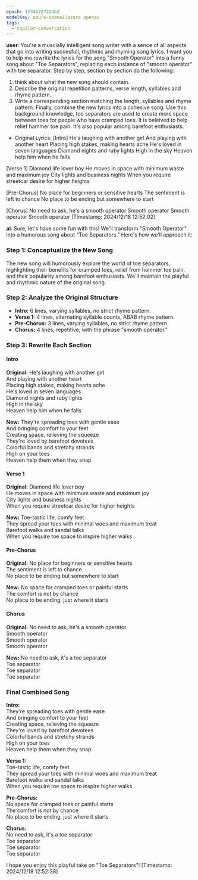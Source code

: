 ```yaml
---
epoch: 1734522722462
modelKey: azure-openai|azure openai
tags:
  - copilot-conversation
---
```


**user**: You're a muscially intelligent song writer with a sence of all aspects that go into writing succesfull, rhythmic and rhyming song lyrics. 
I want you to help me rewrite the lyrics for the song "Smooth Operator" into a funny song about "Toe Separators", replacing each instance of "smooth operator" with toe separator. 
Step by step, section by section do the following: 
1. think about what the new song should contain. 
2. Describe the original repetition patterns, verse length, syllables and rhyme pattern. 
3. Write a correspending section matching the length, syllables and rhyme pattern. 
Finally, combine the new lyrics into a cohesive song. 
Use this background knowledge, toe separators are used to create more space between toes for people who have cramped toes. It is beleived to help relief hammer toe pain. It's also popular among barefoot enthusiasts.
- Original Lyrics: 
[Intro]
He's laughing with another girl
And playing with another heart
Placing high stakes, making hearts ache
He's loved in seven languages
Diamond nights and ruby lights
High in the sky
Heaven help him when he falls

[Verse 1]
Diamond life lover boy
He moves in space with minimum waste and maximum joy
City lights and business nights
When you require streetcar desire for higher heights

[Pre-Chorus]
No place for beginners or sensitive hearts
The sentiment is left to chance
No place to be ending but somewhere to start

[Chorus]
No need to ask, he's a smooth operator
Smooth operator
Smooth operator
Smooth operator
[Timestamp: 2024/12/18 12:52:02]

**ai**: Sure, let's have some fun with this! We'll transform "Smooth Operator" into a humorous song about "Toe Separators." Here's how we'll approach it:

### Step 1: Conceptualize the New Song
The new song will humorously explore the world of toe separators, highlighting their benefits for cramped toes, relief from hammer toe pain, and their popularity among barefoot enthusiasts. We'll maintain the playful and rhythmic nature of the original song.

### Step 2: Analyze the Original Structure
- **Intro:** 6 lines, varying syllables, no strict rhyme pattern.
- **Verse 1:** 4 lines, alternating syllable counts, ABAB rhyme pattern.
- **Pre-Chorus:** 3 lines, varying syllables, no strict rhyme pattern.
- **Chorus:** 4 lines, repetitive, with the phrase "smooth operator."

### Step 3: Rewrite Each Section

#### Intro
**Original:**
He's laughing with another girl  
And playing with another heart  
Placing high stakes, making hearts ache  
He's loved in seven languages  
Diamond nights and ruby lights  
High in the sky  
Heaven help him when he falls  

**New:**
They're spreading toes with gentle ease  
And bringing comfort to your feet  
Creating space, relieving the squeeze  
They're loved by barefoot devotees  
Colorful bands and stretchy strands  
High on your toes  
Heaven help them when they snap  

#### Verse 1
**Original:**
Diamond life lover boy  
He moves in space with minimum waste and maximum joy  
City lights and business nights  
When you require streetcar desire for higher heights  

**New:**
Toe-tastic life, comfy feet  
They spread your toes with minimal woes and maximum treat  
Barefoot walks and sandal talks  
When you require toe space to inspire higher walks  

#### Pre-Chorus
**Original:**
No place for beginners or sensitive hearts  
The sentiment is left to chance  
No place to be ending but somewhere to start  

**New:**
No space for cramped toes or painful starts  
The comfort is not by chance  
No place to be ending, just where it starts  

#### Chorus
**Original:**
No need to ask, he's a smooth operator  
Smooth operator  
Smooth operator  
Smooth operator  

**New:**
No need to ask, it's a toe separator  
Toe separator  
Toe separator  
Toe separator  

### Final Combined Song

**Intro:**  
They're spreading toes with gentle ease  
And bringing comfort to your feet  
Creating space, relieving the squeeze  
They're loved by barefoot devotees  
Colorful bands and stretchy strands  
High on your toes  
Heaven help them when they snap  

**Verse 1:**  
Toe-tastic life, comfy feet  
They spread your toes with minimal woes and maximum treat  
Barefoot walks and sandal talks  
When you require toe space to inspire higher walks  

**Pre-Chorus:**  
No space for cramped toes or painful starts  
The comfort is not by chance  
No place to be ending, just where it starts  

**Chorus:**  
No need to ask, it's a toe separator  
Toe separator  
Toe separator  
Toe separator  

I hope you enjoy this playful take on "Toe Separators"!
[Timestamp: 2024/12/18 12:52:38]